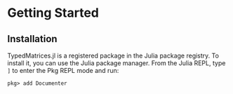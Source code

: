 # Getting Started

## Installation

TypedMatrices.jl is a registered package in the Julia package registry. To install it, you can use the Julia package manager. From the Julia REPL, type `]` to enter the Pkg REPL mode and run:

```julia-repl
pkg> add Documenter
```
